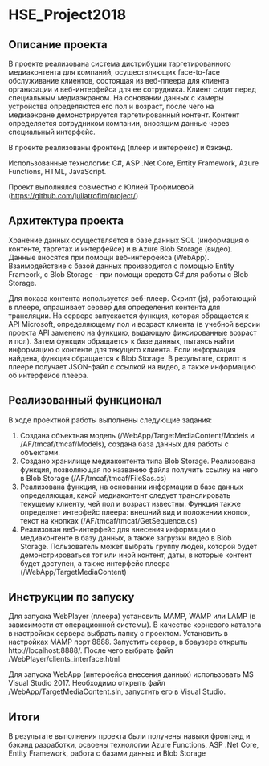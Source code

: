 # HSE_Project2018

## Описание проекта
В проекте реализована система дистрибуции таргетированного медиаконтента для компаний, осуществляющих face-to-face обслуживание клиентов, состоящая из веб-плеера для клиента организации и веб-интерфейса для ее сотрудника. Клиент сидит перед специальным медиаэкраном. На основании данных с камеры устройства определяются его пол и возраст, после чего на медиаэкране демонстрируется таргетированный контент. Контент определяется сотрудником компании, вносящим данные через специальный интерфейс.

В проекте реализованы фронтенд (плеер и интерфейс) и бэкэнд.

Использованные технологии: C#, ASP .Net Core, Entity Framework, Azure Functions, HTML, JavaScript.

Проект выполнялся совместно с Юлией Трофимовой (https://github.com/juliatrofim/project/)

## Архитектура проекта
Хранение данных осуществляется в базе данных SQL (информация о контенте, таргетах и интерфейсе) и в Azure Blob Storage (видео). Данные вносятся при помощи веб-интерфейса (WebApp). Взаимодействие с базой данных производится с помощью Entity Frameork, с Blob Storage - при помощи средств C# для работы с Blob Storage.

Для показа контента используется веб-плеер. Скрипт (js), работающий в плеере, опрашивает сервер для определения контента для трансляции. На сервере запускается функция, которая обращается к API Microsoft, определяющему пол и возраст клиента (в учебной версии проекта API заменено на функцию, выдающую фиксированные возраст и пол). Затем функция обращается к базе данных, пытаясь найти информацию о контенте для текущего клиента. Если информация найдена, функция обращается к Blob Storage. В результате, скрипт в плеере получает JSON-файл с ссылкой на видео, а также информацию об интерфейсе плеера.

## Реализованный функционал
В ходе проектной работы выполнены следующие задания:
1. Создана объектная модель (/WebApp/TargetMediaContent/Models и /AF/tmcaf/tmcaf/Models), создана база данных для работы с объектами.
2. Создано хранилище медиаконтента типа Blob Storage. Реализована функция, позволяющая по названию файла получить ссылку на него в Blob Storage (/AF/tmcaf/tmcaf/FileSas.cs)
3. Реализована функция, на основании информации в базе данных определяющая, какой медиаконтент следует транслировать текущему клиенту, чей пол и возраст известны. Функция также определяет интерфейс плеера: внешний вид и положении кнопок, текст на кнопках (/AF/tmcaf/tmcaf/GetSequence.cs)
4. Реализован веб-интерфейс для внесения информации о медиаконтенте в базу данных, а также загрузки видео в Blob Storage. Пользователь может выбрать группу людей, которой будет демонстрироваться тот или иной контент, даты, в которые контент будет доступен, а также интерфейс плеера (/WebApp/TargetMediaContent)

## Инструкции по запуску

Для запуска WebPlayer (плеера) установить MAMP, WAMP или LAMP (в зависимости от операционной системы). В качестве корневого каталога в настройках сервера выбрать папку с проектом. Установить в настройках MAMP порт 8888. Запустить сервер, в браузере открыть http://localhost:8888/. После чего выбрать файл /WebPlayer/clients_interface.html

Для запуска WebApp (интерфейса внесения данных) использовать MS Visual Studio 2017. Необходимо открыть файл /WebApp/TargetMediaContent.sln, запустить его в Visual Studio.

## Итоги
В результате выполнения проекта были получены навыки фронтэнд и бэкэнд разработки, освоены технологии Azure Functions, ASP .Net Core, Entity Framework, работа с базами данных и Blob Storage
